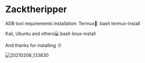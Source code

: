 # Zacktheripper
ADB tool 
requirements installation:
Termux📱: bash termux-install


Kali, Ubuntu and others💻:bash linux-install

And thanks for installing :)!


![20210208_133830](https://user-images.githubusercontent.com/78955348/107750866-4859e300-6d25-11eb-92f3-5e6bf4186458.png)
